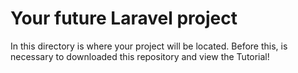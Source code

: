 # Your future Laravel project
In this directory is where your project will be located. Before this, is necessary to downloaded this repository and view the Tutorial!
